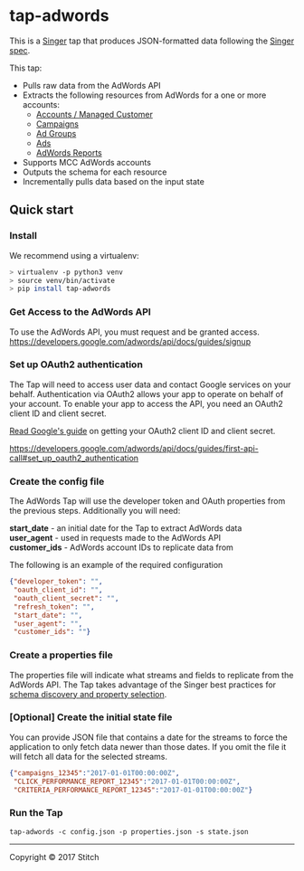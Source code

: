# tap-adwords

This is a [Singer](https://singer.io) tap that produces JSON-formatted data following the [Singer spec](https://github.com/singer-io/getting-started/blob/master/SPEC.md).

This tap:
- Pulls raw data from the AdWords API
- Extracts the following resources from AdWords for a one or more accounts:
  - [Accounts / Managed Customer](https://developers.google.com/adwords/api/docs/reference/v201705/ManagedCustomerService.ManagedCustomer)
  - [Campaigns](https://developers.google.com/adwords/api/docs/reference/v201705/CampaignService.Campaign)
  - [Ad Groups](https://developers.google.com/adwords/api/docs/reference/v201705/AdGroupService.AdGroup)
  - [Ads](https://developers.google.com/adwords/api/docs/reference/v201705/AdGroupAdService.AdGroupAd)
  - [AdWords Reports](https://developers.google.com/adwords/api/docs/appendix/reports)
- Supports MCC AdWords accounts
- Outputs the schema for each resource
- Incrementally pulls data based on the input state


## Quick start

### Install

We recommend using a virtualenv:

```bash
> virtualenv -p python3 venv
> source venv/bin/activate
> pip install tap-adwords
```

### Get Access to the AdWords API

To use the AdWords API, you must request and be granted access.
https://developers.google.com/adwords/api/docs/guides/signup

### Set up OAuth2 authentication

The Tap will need to access user data and contact Google services on your behalf. Authentication via OAuth2 allows your app to operate on behalf of your account. To enable your app to access the API, you need an OAuth2 client ID and client secret.

[Read Google's guide](https://developers.google.com/adwords/api/docs/guides/first-api-call#set_up_oauth2_authentication) on getting your OAuth2 client ID and client secret.

https://developers.google.com/adwords/api/docs/guides/first-api-call#set_up_oauth2_authentication

### Create the config file

The AdWords Tap will use the developer token and OAuth properties from the previous steps. Additionally you will need:

  **start_date** - an initial date for the Tap to extract AdWords data  
  **user_agent** - used in requests made to the AdWords API  
  **customer_ids** - AdWords account IDs to replicate data from

The following is an example of the required configuration

```json
{"developer_token": "",
 "oauth_client_id": "",
 "oauth_client_secret": "",
 "refresh_token": "",
 "start_date": "",
 "user_agent": "",
 "customer_ids": ""}
```

### Create a properties file

The properties file will indicate what streams and fields to replicate from the AdWords API. The Tap takes advantage of the Singer best practices for [schema discovery and property selection](https://github.com/singer-io/getting-started/blob/master/BEST_PRACTICES.md#schema-discovery-and-property-selection).

### [Optional] Create the initial state file

You can provide JSON file that contains a date for the streams to force the application to only fetch data newer than those dates. If you omit the file it will fetch all data for the selected streams.

```json
{"campaigns_12345":"2017-01-01T00:00:00Z",
 "CLICK_PERFORMANCE_REPORT_12345":"2017-01-01T00:00:00Z",
 "CRITERIA_PERFORMANCE_REPORT_12345":"2017-01-01T00:00:00Z"}
```

### Run the Tap

`tap-adwords -c config.json -p properties.json -s state.json`

---

Copyright &copy; 2017 Stitch
